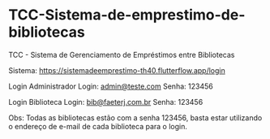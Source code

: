 # TCC-Sistema-de-emprestimo-de-bibliotecas
TCC - Sistema de Gerenciamento de Empréstimos entre Bibliotecas

Sistema: https://sistemadeemprestimo-th40.flutterflow.app/login

Login Administrador Login: admin@teste.com Senha: 123456

Login Biblioteca Login: bib@faeterj.com.br Senha: 123456

Obs: Todas as bibliotecas estão com a senha 123456, basta estar utilizando o endereço de e-mail de cada biblioteca para o login.
